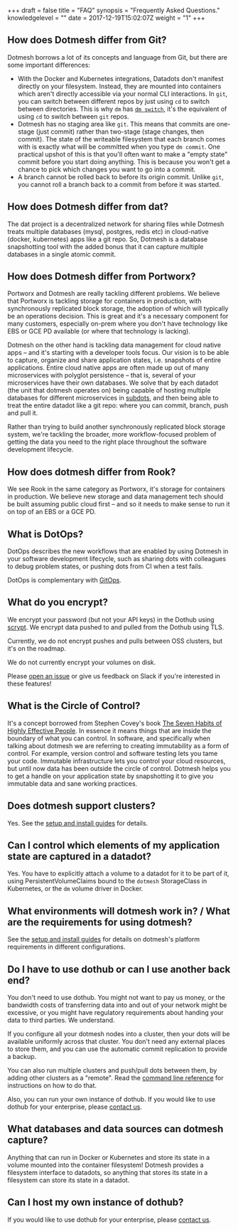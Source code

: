 +++
draft = false
title = "FAQ"
synopsis = "Frequently Asked Questions."
knowledgelevel = ""
date = 2017-12-19T15:02:07Z
weight = "1"
+++

## How does Dotmesh differ from Git?

Dotmesh borrows a lot of its concepts and language from Git, but there are some important differences:

* With the Docker and Kubernetes integrations, Datadots don't manifest directly on your filesystem.
  Instead, they are mounted into containers which aren't directly accessible via your normal CLI interactions.
  In `git`, you can switch between different repos by just using `cd` to switch between directories.
  This is why `dm` has [`dm switch`](/references/cli/#select-a-different-current-dot-dm-switch-dot), it's the equivalent of using `cd` to switch between `git` repos.
* Dotmesh has no staging area like `git`.
  This means that commits are one-stage (just commit) rather than two-stage (stage changes, then commit).
  The state of the writeable filesystem that each branch comes with is exactly what will be committed when you type `dm commit`.
  One practical upshot of this is that you'll often want to make a "empty state" commit before you start doing anything.
  This is because you won't get a chance to pick which changes you want to go into a commit.
* A branch cannot be rolled back to before its origin commit.
  Unlike `git`, you cannot roll a branch back to a commit from before it was started.

## How does Dotmesh differ from dat?

The dat project is a decentralized network for sharing files while Dotmesh treats multiple databases (mysql, postgres, redis etc) in cloud-native (docker, kubernetes) apps like a git repo. So, Dotmesh is a database snapshotting tool with the added bonus that it can capture multiple databases in a single atomic commit.

## How does Dotmesh differ from Portworx?

Portworx and Dotmesh are really tackling different problems. We believe that Portworx is tackling storage for containers in production, with synchronously replicated block storage, the adoption of which will typically be an operations decision. This is great and it's a necessary component for many customers, especially on-prem where you don't have technology like EBS or GCE PD available (or where that technology is lacking).

Dotmesh on the other hand is tackling data management for cloud native apps – and it's starting with a developer tools focus. Our vision is to be able to capture, organize and share application states, i.e. snapshots of entire applications. Entire cloud native apps are often made up out of many microservices with polyglot persistence – that is, several of your microservices have their own databases. We solve that by each datadot (the unit that dotmesh operates on) being capable of hosting multiple databases for different microservices in [subdots](/concepts/what-is-a-datadot/#subdots), and then being able to treat the entire datadot like a git repo: where you can commit, branch, push and pull it.

Rather than trying to build another synchronously replicated block storage system, we're tackling the broader, more workflow-focused problem of getting the data you need to the right place throughout the software development lifecycle. 

## How does dotmesh differ from Rook?

We see Rook in the same category as Portworx, it's storage for containers in production. We believe new storage and data management tech should be built assuming public cloud first – and so it needs to make sense to run it on top of an EBS or a GCE PD.


## What is DotOps?

DotOps describes the new workflows that are enabled by using Dotmesh in your software development lifecycle, such as sharing dots with colleagues to debug problem states, or pushing dots from CI when a test fails.

DotOps is complementary with [GitOps](https://www.weave.works/blog/gitops-operations-by-pull-request).

## What do you encrypt?

We encrypt your password (but not your API keys) in the Dothub using [scrypt](https://godoc.org/golang.org/x/crypto/scrypt).
We encrypt data pushed to and pulled from the Dothub using TLS.

Currently, we do not encrypt pushes and pulls between OSS clusters, but it's on the roadmap.

We do not currently encrypt your volumes on disk.

Please [open an issue](https://github.com/dotmesh-io/dotmesh/issues/new) or give us feedback on Slack if you're interested in these features!

## What is the Circle of Control?

It's a concept borrowed from Stephen Covey's book [The Seven Habits
of Highly Effective
People](https://en.wikipedia.org/wiki/The_7_Habits_of_Highly_Effective_People). In
essence it means things that are inside the boundary of what you can
control. In software, and specifically when talking about dotmesh we
are referring to creating immutability as a form of control. For
example, version control and software testing lets you tame your
code. Immutable infrastructure lets you control your cloud resources,
but until now data has been outside the circle of control. Dotmesh
helps you to get a handle on your application state by snapshotting it
to give you immutable data and sane working practices.

## Does dotmesh support clusters?

Yes. See the [setup and install guides](/install-setup/) for details.

## Can I control which elements of my application state are captured in a datadot?

Yes. You have to explicitly attach a volume to a datadot for it to be
part of it, using PersistentVolumeClaims bound to the `dotmesh`
StorageClass in Kubernetes, or the `dm` volume driver in Docker.

## What environments will dotmesh work in? / What are the requirements for using dotmesh?

See the [setup and install guides](/install-setup/) for details on
dotmesh's platform requirements in different configurations.

## Do I have to use dothub or can I use another back end?

You don't need to use dothub. You might not want to pay us money, or
the bandwidth costs of transferring data into and out of your network
might be excessive, or you might have regulatory requirements about
handing your data to third parties. We understand.

If you configure all your dotmesh nodes into a cluster, then your dots
will be available uniformly across that cluster. You don't need any
external places to store them, and you can use the automatic commit
replication to provide a backup.

You can also run multiple clusters and push/pull dots between them, by
adding other clusters as a "remote". Read the [command line
reference](/references/cli/) for instructions on how to do that.

Also, you can run your own instance of dothub. If you would like to
use dothub for your enterprise, please [contact
us](https://dotmesh.com/pricing/register-interest/).

## What databases and data sources can dotmesh capture?

Anything that can run in Docker or Kubernetes and store its state in a
volume mounted into the container filesystem! Dotmesh provides a
filesystem interface to datadots, so anything that stores its state in
a filesystem can store its state in a datadot.

##  Can I host my own instance of dothub?

If you would like to use dothub for your enterprise, please [contact
us](https://dotmesh.com/pricing/register-interest/).
